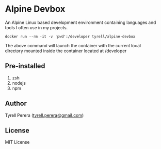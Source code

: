 # Alpine Devbox

An Alpine Linux based development environment containing languages and tools I often use in my projects.

`docker run --rm -it -v 'pwd':/developer tyrell/alpine-devbox`

The above command will launch the container with the current local directory mounted inside the container located at /developer

## Pre-installed

1. zsh
2. nodejs
2. npm


## Author

Tyrell Perera (tyrell.perera@gmail.com)

## License

MIT License
